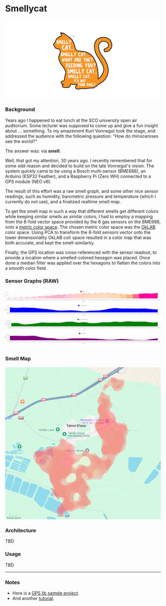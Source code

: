 
# Smellycat

![Smelly Cat Logo](./imgs/smellycat.png)

### Background
Years ago I happened to eat lunch at the SCO university open air auditorium. Some lecturer was supposed to come up
and give a fun insight about ... something. To my amazement Kurt Vonnegut took the stage, and addressed the audience with the following question: "How do rhinoceroses see the world?"

The answer was: via **smell**. 

Well, that got my attention, 30 years ago. I recently remembered that for some odd reason 
and decided to build on the late Vonnegut's vision. The system quickly came to be using 
a Bosch multi-sensor (BME688), an Arduino (ESP32 Feather), and a Raspberry Pi (Zero WH)
connected to a GPS module (NEO v6).

The result of this effort was a raw smell graph, and some other nice sensor readings, 
such as humidity, barometric pressure and temperature (which I currently do not use),
and a finalized realtime smell map.

To get the smell map in such a way that different smells get different colors while keeping
similar smells as similar colors, I had to employ a mapping from the 8-fold vector space 
provided by the 8 gas sensors on the BME688, onto a [metric color space](https://en.wikipedia.org/wiki/Oklab_color_space#:~:text=The%20Oklab%20color%20space%20is,stability%20and%20ease%20of%20implementation.).
The chosen metric color space was the [OkLAB](https://en.wikipedia.org/wiki/Oklab_color_space) color space.
Using PCA to transform the 8-fold sensors vector onto the lower dimensionality OkLAB colr space resulted 
in a color map that was both accurate, and kept the smell-similarity. 

Finally, the GPS location was cross-referenced with the sensor readout, to provide a location
where a smelled-colored hexagon was placed. Once done a median filter was applied over the hexagons 
to flatten the colors into a smooth color field.

### Sensor Graphs (RAW)
![Smell Graphs](./imgs/smell-graphs.png)

### Smell Map
![Smell Map](./imgs/smell-map.png)

### Architecture
TBD

### Usage
TBD

<hr>

### Notes
- Here is a [GPS lib sample project](https://maker.pro/raspberry-pi/tutorial/how-to-use-a-gps-receiver-with-raspberry-pi-4).
- And another [tutorial](https://maker.pro/raspberry-pi/tutorial/how-to-read-gps-data-with-python-on-a-raspberry-pi). 